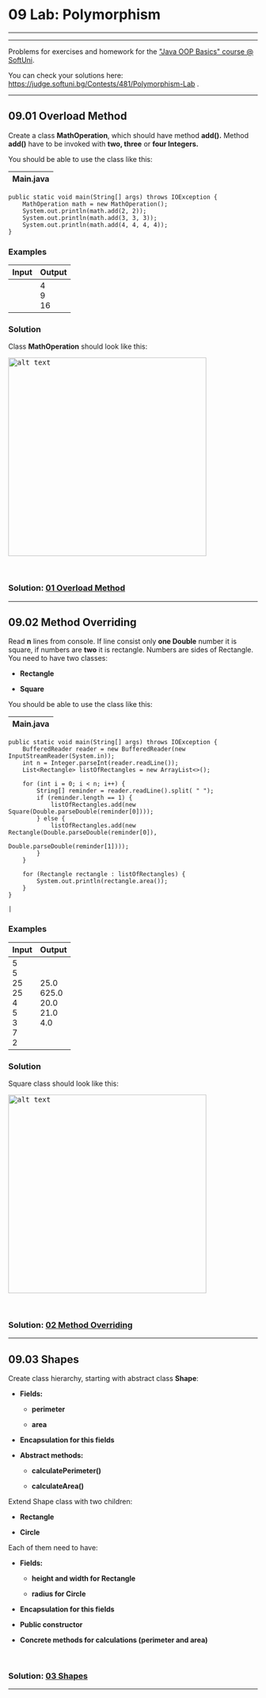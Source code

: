 09 Lab: Polymorphism
====================

---
---

Problems for exercises and homework for the ["Java OOP Basics" course \@
SoftUni](https://softuni.bg/courses/java-oop-basics).

You can check your solutions here:
<https://judge.softuni.bg/Contests/481/Polymorphism-Lab> .

---

09.01 Overload Method
---------------------

Create a class **MathOperation**, which should have method **add().** Method
**add()** have to be invoked with **two, three** or **four Integers.**

You should be able to use the class like this:

| Main.java                                                                                                                                                                                                                                  |
|--------------------------------------------------------------------------------------------------------------------------------------------------------------------------------------------------------------------------------------------|
    public static void main(String[] args) throws IOException {
        MathOperation math = new MathOperation();
        System.out.println(math.add(2, 2));
        System.out.println(math.add(3, 3, 3));
        System.out.println(math.add(4, 4, 4, 4));
    }

### Examples

| **Input** | **Output**             |
|-----------|------------------------|
|           | 4 <br/> 9 <br/> 16     |

### Solution

Class **MathOperation** should look like this:

<kbd><img src="https://user-images.githubusercontent.com/32310938/64739697-7e28e580-d4fb-11e9-806a-b440fa70ff35.png" alt="alt text" width="400" height=""></kbd>

<br/>

### Solution: <a title="01 Overload Method" href="https://github.com/TsvetanNikolov123/Java---OOP-Basics/tree/master/9%20POLYMORPHISM/p01_OverloadMethod">01 Overload Method</a>

---

09.02 Method Overriding
-----------------------

Read **n** lines from console. If line consist only **one Double** number it is
square, if numbers are **two** it is rectangle. Numbers are sides of Rectangle.
You need to have two classes:

-   **Rectangle**

-   **Square**

You should be able to use the class like this:

| Main.java                                                                                                                                                                                                                                                                                                                                                                                                                                                                                                                                                                                                                                                                                               |
|---------------------------------------------------------------------------------------------------------------------------------------------------------------------------------------------------------------------------------------------------------------------------------------------------------------------------------------------------------------------------------------------------------------------------------------------------------------------------------------------------------------------------------------------------------------------------------------------------------------------------------------------------------------------------------------------------------|
    public static void main(String[] args) throws IOException {
        BufferedReader reader = new BufferedReader(new InputStreamReader(System.in));
        int n = Integer.parseInt(reader.readLine());
        List<Rectangle> listOfRectangles = new ArrayList<>();
    
        for (int i = 0; i < n; i++) {
            String[] reminder = reader.readLine().split( " ");
            if (reminder.length == 1) {
                listOfRectangles.add(new Square(Double.parseDouble(reminder[0])));
            } else {
                listOfRectangles.add(new Rectangle(Double.parseDouble(reminder[0]),              
                                                   Double.parseDouble(reminder[1])));
            }
        }
    
        for (Rectangle rectangle : listOfRectangles) {
            System.out.println(rectangle.area());
        }
    }
                                                                                                                                                                                                                                                                                                                                                                                                                                                                                                                                                                                                                                                                                                     |

### Examples

| **Input**                                                           | **Output**                                       |
|---------------------------------------------------------------------|--------------------------------------------------|
| 5 <br/> 5 <br/> 25 <br/> 25 <br/> 4 <br/> 5 <br/> 3 <br/> 7 <br/> 2 | 25.0 <br/> 625.0 <br/> 20.0 <br/> 21.0 <br/> 4.0 |

### Solution

Square class should look like this:

<kbd><img src="https://user-images.githubusercontent.com/32310938/64739700-7f5a1280-d4fb-11e9-85cd-3789b12cb3c2.png" alt="alt text" width="400" height=""></kbd>

<br/>

### Solution: <a title="02 Method Overriding" href="https://github.com/TsvetanNikolov123/Java---OOP-Basics/tree/master/9%20POLYMORPHISM/p02_MethodOverriding">02 Method Overriding</a>

---

09.03 Shapes
------------

Create class hierarchy, starting with abstract class **Shape**:

-   **Fields:**

    -   **perimeter**

    -   **area**

-   **Encapsulation for this fields**

-   **Abstract methods:**

    -   **calculatePerimeter()**

    -   **calculateArea()**

Extend Shape class with two children:

-   **Rectangle**

-   **Circle**

Each of them need to have:

-   **Fields:**

    -   **height and width for Rectangle**

    -   **radius for Circle**

-   **Encapsulation for this fields**

-   **Public constructor**

-   **Concrete methods for calculations (perimeter and area)**

<br/>

### Solution: <a title="03 Shapes" href="https://github.com/TsvetanNikolov123/Java---OOP-Basics/tree/master/9%20POLYMORPHISM/p03_Shapes">03 Shapes</a>

---